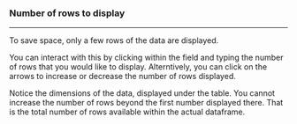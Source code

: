 ### Number of rows to display

***
To save space, only a few rows of the data are displayed.

You can interact with this by clicking within the field and typing the number of rows that you would like to display. Alterntively, you can click on the arrows to increase or decrease the number of rows displayed. 

Notice the dimensions of the data, displayed under the table. You cannot increase the number of rows beyond the first number displayed there. That is the total number of rows available within the actual dataframe.

